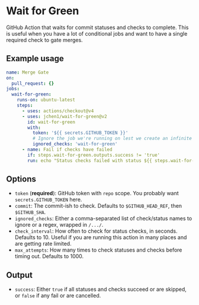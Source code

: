 # Wait for Green

GitHub Action that waits for commit statuses and checks to complete. This is useful when you have a lot of conditional jobs and want to have a single required check to gate merges.

## Example usage

```yaml
name: Merge Gate
on:
  pull_request: {}
jobs:
  wait-for-green:
    runs-on: ubuntu-latest
    steps:
      - uses: actions/checkout@v4
      - uses: jchen1/wait-for-green@v2
        id: wait-for-green
        with:
          token: '${{ secrets.GITHUB_TOKEN }}'
          # Ignore the job we're running on lest we create an infinite loop
          ignored_checks: 'wait-for-green'
      - name: Fail if checks have failed
        if: steps.wait-for-green.outputs.success != 'true'
        run: echo "Status checks failed with status ${{ steps.wait-for-green.outputs.success }}!" && exit 1
```

## Options

- `token` (**required**): GitHub token with `repo` scope. You probably want `secrets.GITHUB_TOKEN` here.
- `commit`: The commit-ish to check. Defaults to `$GITHUB_HEAD_REF`, then `$GITHUB_SHA`.
- `ignored_checks`: Either a comma-separated list of check/status names to ignore or a regex, wrapped in `/.../`.
- `check_interval`: How often to check for status checks, in seconds. Defaults to 10. Useful if you are running this action in many places and are getting rate limited.
- `max_attempts`: How many times to check statuses and checks before timing out. Defaults to 1000.

## Output

- `success`: Either `true` if all statuses and checks succeed or are skipped, or `false` if any fail or are cancelled.

